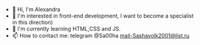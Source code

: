 - 👋 Hi, I'm Alexandra
- 👀 I'm interested in front-end development, I want to become a specialist in this direction)
- 🌱 I'm currently learning HTML,СSS and JS.
- 📫 How to contact me:
telegram @Sa00ha
mail-Sashavolk2001@list.ru

<!---
VolkSaS/VolkSaS is a ✨ special ✨ repository because its `README.md` (this file) appears on your GitHub profile.
You can click the Preview link to take a look at your changes.
--->
